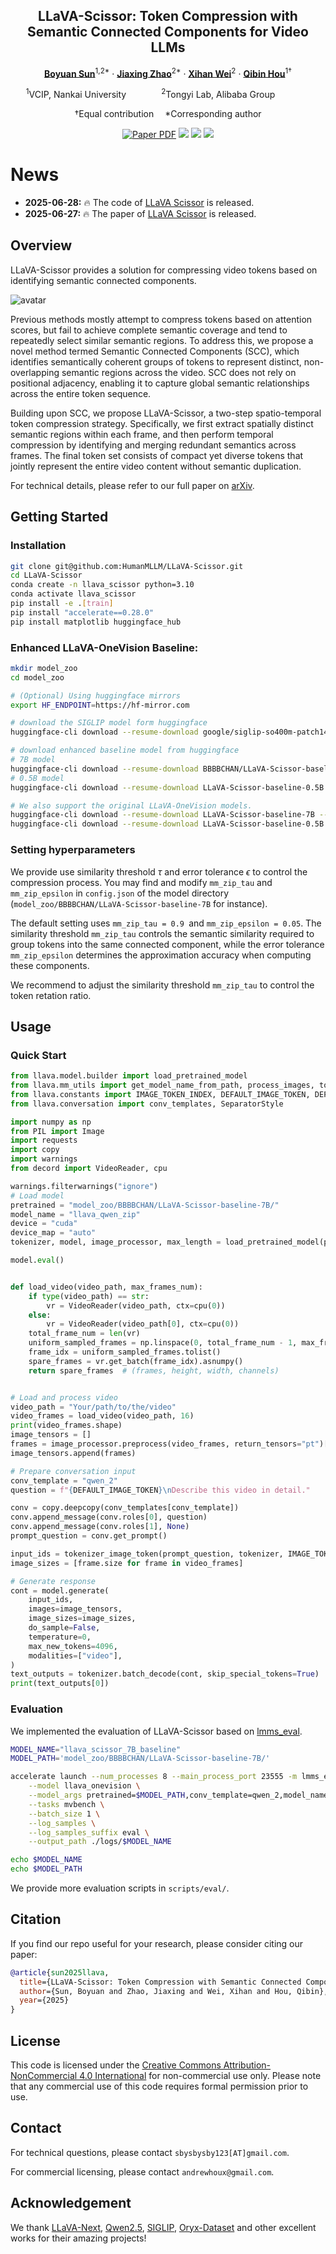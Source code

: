 <div align="center">
<h2>LLaVA-Scissor: Token Compression with Semantic Connected Components for Video LLMs</h2>

[**Boyuan Sun**](https://bbbbchan.github.io)<sup>1,2*</sup> · [**Jiaxing Zhao**](https://scholar.google.com/citations?user=nVqvPAgAAAAJ)<sup>2*</sup> · [**Xihan Wei**](https://www.zhihu.com/people/HannahW)<sup>2</sup> · [**Qibin Hou**](https://houqb.github.io/)<sup>1&dagger;</sup>

<sup>1</sup>VCIP, Nankai University&emsp;&emsp;&emsp;&emsp;<sup>2</sup>Tongyi Lab, Alibaba Group&emsp;&emsp;&emsp;&emsp;

&dagger;Equal contribution &emsp;*Corresponding author

<a href="https://arxiv.org/abs/xx"><img src='https://img.shields.io/badge/arXiv-LLaVA_Scissor-red' alt='Paper PDF'></a>
<a href='https://huggingface.co/BBBBCHAN/LLaVA-Scissor-baseline-7B'><img src='https://img.shields.io/badge/%F0%9F%A4%97%20Hugging%20Face-Model_7B-blue'></a>
<a href='https://huggingface.co/BBBBCHAN/LLaVA-Scissor-baseline-0.5B'><img src='https://img.shields.io/badge/%F0%9F%A4%97%20Hugging%20Face-Model_0.5B-blue'></a>
<a href='https://huggingface.co/papers/xx'><img src='https://img.shields.io/badge/%F0%9F%A4%97%20Hugging%20Face-Paper-yellow'></a>
</div>



# News
* **2025-06-28:** 🔥  The code of [LLaVA Scissor](https://github.com/HumanMLLM/LLaVA-Scissor) is released.
* **2025-06-27:** 🔥  The paper of [LLaVA Scissor](https://arxiv.org/abs/xx) is released. 


## Overview
LLaVA-Scissor provides a solution for compressing video tokens based on identifying semantic connected components.

![avatar](./assets/pipeline.png "pipeline")

Previous methods mostly attempt to compress tokens based on attention scores, but fail to achieve complete semantic coverage and tend to repeatedly select similar semantic regions. To address this, we propose a novel method termed Semantic Connected Components (SCC), which identifies semantically coherent groups of tokens to represent distinct, non-overlapping semantic regions across the video. SCC does not rely on positional adjacency, enabling it to capture global semantic relationships across the entire token sequence.

Building upon SCC, we propose LLaVA-Scissor, a two-step spatio-temporal token compression strategy. Specifically, we first extract spatially distinct semantic regions within each frame, and then perform temporal compression by identifying and merging redundant semantics across frames. The final token set consists of compact yet diverse tokens that jointly represent the entire video content without semantic duplication.

For technical details, please refer to our full paper on [arXiv](https://arxiv.org/abs/xx).
## Getting Started

### Installation

```bash
git clone git@github.com:HumanMLLM/LLaVA-Scissor.git
cd LLaVA-Scissor
conda create -n llava_scissor python=3.10
conda activate llava_scissor
pip install -e .[train]
pip install "accelerate==0.28.0"
pip install matplotlib huggingface_hub
```


### Enhanced LLaVA-OneVision Baseline:

```bash
mkdir model_zoo
cd model_zoo

# (Optional) Using huggingface mirrors
export HF_ENDPOINT=https://hf-mirror.com

# download the SIGLIP model form huggingface
huggingface-cli download --resume-download google/siglip-so400m-patch14-384 --local-dir google/siglip-so400m-patch14-384

# download enhanced baseline model from huggingface
# 7B model
huggingface-cli download --resume-download BBBBCHAN/LLaVA-Scissor-baseline-7B --local-dir LLaVA-Scissor-baseline-7B
# 0.5B model
huggingface-cli download --resume-download LLaVA-Scissor-baseline-0.5B --local-dir LLaVA-Scissor-baseline-0.5B

# We also support the original LLaVA-OneVision models.
huggingface-cli download --resume-download LLaVA-Scissor-baseline-7B --local-dir LLaVA-Scissor-baseline-7B
huggingface-cli download --resume-download LLaVA-Scissor-baseline-0.5B --local-dir LLaVA-Scissor-baseline-0.5B
```
### Setting hyperparameters
We provide use similarity threshold $\tau$ and error tolerance $\epsilon$  to control the compression process. You may find and modify `mm_zip_tau` and `mm_zip_epsilon` in `config.json` of the model directory (`model_zoo/BBBBCHAN/LLaVA-Scissor-baseline-7B` for instance). 

The default setting uses `mm_zip_tau = 0.9 `and `mm_zip_epsilon = 0.05`. The similarity threshold `mm_zip_tau` controls the semantic similarity required to group tokens into the same connected component, while the error tolerance `mm_zip_epsilon` determines the approximation accuracy when computing these components.

We recommend to adjust the similarity threshold `mm_zip_tau` to control the token retation ratio. 
## Usage

### Quick Start

```python
from llava.model.builder import load_pretrained_model
from llava.mm_utils import get_model_name_from_path, process_images, tokenizer_image_token
from llava.constants import IMAGE_TOKEN_INDEX, DEFAULT_IMAGE_TOKEN, DEFAULT_IM_START_TOKEN, DEFAULT_IM_END_TOKEN, IGNORE_INDEX
from llava.conversation import conv_templates, SeparatorStyle

import numpy as np
from PIL import Image
import requests
import copy
import warnings
from decord import VideoReader, cpu

warnings.filterwarnings("ignore")
# Load model
pretrained = "model_zoo/BBBBCHAN/LLaVA-Scissor-baseline-7B/"
model_name = "llava_qwen_zip"
device = "cuda"
device_map = "auto"
tokenizer, model, image_processor, max_length = load_pretrained_model(pretrained, None, model_name, device_map=device_map, attn_implementation="sdpa")

model.eval()


def load_video(video_path, max_frames_num):
    if type(video_path) == str:
        vr = VideoReader(video_path, ctx=cpu(0))
    else:
        vr = VideoReader(video_path[0], ctx=cpu(0))
    total_frame_num = len(vr)
    uniform_sampled_frames = np.linspace(0, total_frame_num - 1, max_frames_num, dtype=int)
    frame_idx = uniform_sampled_frames.tolist()
    spare_frames = vr.get_batch(frame_idx).asnumpy()
    return spare_frames  # (frames, height, width, channels)


# Load and process video
video_path = "Your/path/to/the/video"
video_frames = load_video(video_path, 16)
print(video_frames.shape)
image_tensors = []
frames = image_processor.preprocess(video_frames, return_tensors="pt")["pixel_values"].half().cuda()
image_tensors.append(frames)

# Prepare conversation input
conv_template = "qwen_2"
question = f"{DEFAULT_IMAGE_TOKEN}\nDescribe this video in detail."

conv = copy.deepcopy(conv_templates[conv_template])
conv.append_message(conv.roles[0], question)
conv.append_message(conv.roles[1], None)
prompt_question = conv.get_prompt()

input_ids = tokenizer_image_token(prompt_question, tokenizer, IMAGE_TOKEN_INDEX, return_tensors="pt").unsqueeze(0).to(device)
image_sizes = [frame.size for frame in video_frames]

# Generate response
cont = model.generate(
    input_ids,
    images=image_tensors,
    image_sizes=image_sizes,
    do_sample=False,
    temperature=0,
    max_new_tokens=4096,
    modalities=["video"],
)
text_outputs = tokenizer.batch_decode(cont, skip_special_tokens=True)
print(text_outputs[0])
```

### Evaluation
We implemented the evaluation of LLaVA-Scissor based on [lmms_eval](https://github.com/lmms-lab/lmms_eval).

```bash
MODEL_NAME="llava_scissor_7B_baseline"
MODEL_PATH='model_zoo/BBBBCHAN/LLaVA-Scissor-baseline-7B/'

accelerate launch --num_processes 8 --main_process_port 23555 -m lmms_eval \
    --model llava_onevision \
    --model_args pretrained=$MODEL_PATH,conv_template=qwen_2,model_name=llava_qwen_zip \
    --tasks mvbench \
    --batch_size 1 \
    --log_samples \
    --log_samples_suffix eval \
    --output_path ./logs/$MODEL_NAME

echo $MODEL_NAME 
echo $MODEL_PATH

```
We provide more evaluation scripts in `scripts/eval/`.

## Citation

If you find our repo useful for your research, please consider citing our paper:

```bibtex
@article{sun2025llava,
  title={LLaVA-Scissor: Token Compression with Semantic Connected Components for Video LLMs},
  author={Sun, Boyuan and Zhao, Jiaxing and Wei, Xihan and Hou, Qibin},
  year={2025}
}
```

## License
This code is licensed under the [Creative Commons Attribution-NonCommercial 4.0 International](https://creativecommons.org/licenses/by-nc/4.0/) for non-commercial use only.
Please note that any commercial use of this code requires formal permission prior to use.

## Contact

For technical questions, please contact `sbysbysby123[AT]gmail.com`.

For commercial licensing, please contact `andrewhoux@gmail.com`.

## Acknowledgement

We thank [LLaVA-Next](https://github.com/LLaVA-VL/LLaVA-NeXT), [Qwen2.5](https://huggingface.co/collections/Qwen/qwen25-66e81a666513e518adb90d9e), [SIGLIP](https://huggingface.co/google/siglip-so400m-patch14-384), [Oryx-Dataset](https://huggingface.co/datasets/THUdyh/Oryx-SFT-Data) and other excellent works for their amazing projects!
